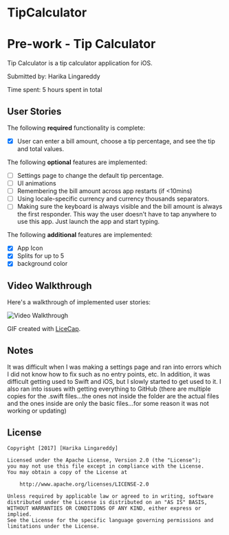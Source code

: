# TipCalculator
# Pre-work - Tip Calculator

Tip Calculator is a tip calculator application for iOS.

Submitted by: Harika Lingareddy

Time spent: 5 hours spent in total

## User Stories

The following **required** functionality is complete:

* [X] User can enter a bill amount, choose a tip percentage, and see the tip and total values.

The following **optional** features are implemented:
* [ ] Settings page to change the default tip percentage.
* [ ] UI animations
* [ ] Remembering the bill amount across app restarts (if <10mins)
* [ ] Using locale-specific currency and currency thousands separators.
* [ ] Making sure the keyboard is always visible and the bill amount is always the first responder. This way the user doesn't have to tap anywhere to use this app. Just launch the app and start typing.

The following **additional** features are implemented:

- [X] App Icon
- [X] Splits for up to 5
- [X] background color

## Video Walkthrough 

Here's a walkthrough of implemented user stories:

<img src='https://i.imgur.com/TZVbPOl.gif' title='Video Walkthrough' width='' alt='Video Walkthrough' />

GIF created with [LiceCap](http://www.cockos.com/licecap/).

## Notes

It was difficult when I was making a settings page and ran into errors which I did not know how to fix such as no entry points, etc. In addition, it was difficult getting used to Swift and iOS, but I slowly started to get used to it. I also ran into issues with getting everything to GitHub (there are multiple copies for the .swift files...the ones not inside the folder are the actual files and the ones inside are only the basic files...for some reason it was not working or updating)

## License

    Copyright [2017] [Harika Lingareddy]

    Licensed under the Apache License, Version 2.0 (the "License");
    you may not use this file except in compliance with the License.
    You may obtain a copy of the License at

        http://www.apache.org/licenses/LICENSE-2.0

    Unless required by applicable law or agreed to in writing, software
    distributed under the License is distributed on an "AS IS" BASIS,
    WITHOUT WARRANTIES OR CONDITIONS OF ANY KIND, either express or implied.
    See the License for the specific language governing permissions and
    limitations under the License.
